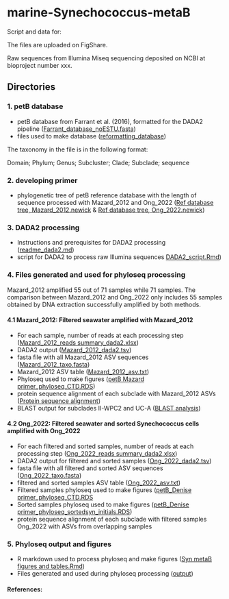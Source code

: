 # marine-Synechococcus-metaB

Script and data for:

The files are uploaded on FigShare.

Raw sequences from Illumina Miseq sequencing deposited on NCBI at bioproject number xxx.

## Directories

### 1. petB database
- petB database from Farrant et al. (2016), formatted for the DADA2 pipeline ([Farrant_database_noESTU.fasta](https://github.com/deniseong/marine-Synechococcus-metaB/blob/main/1_petB%20database/Farrant_database_noESTU.fasta))
- files used to make database ([reformatting_database](https://github.com/deniseong/marine-Synechococcus-metaB/tree/main/1_petB%20database/reformatting_database))

The taxonomy in the file is in the following format:

Domain; Phylum; Genus; Subcluster; Clade; Subclade; sequence

### 2. developing primer
- phylogenetic tree of petB reference database with the length of sequence processed with Mazard_2012 and Ong_2022 ([Ref database tree, Mazard_2012.newick](https://github.com/deniseong/marine-Synechococcus-metaB/blob/main/2_developing%20primer/Ref%20database%20tree%2C%20Mazard_2012.newick) & [Ref database tree, Ong_2022.newick](https://github.com/deniseong/marine-Synechococcus-metaB/blob/main/2_developing%20primer/Ref%20database%20tree%2C%20Ong_2022.newick))

### 3. DADA2 processing
- Instructions and prerequisites for DADA2 processing ([readme_dada2.md](https://github.com/deniseong/marine-Synechococcus-metaB/blob/main/3_DADA2%20processing/readme_dada2.md))
- script for DADA2 to process raw Illumina sequences [DADA2_script.Rmd](https://github.com/deniseong/marine-Synechococcus-metaB/blob/main/3_DADA2%20processing/DADA2_script.Rmd))

### 4. Files generated and used for phyloseq processing
Mazard_2012 amplified 55 out of 71 samples while 71 samples. The comparison between Mazard_2012 and Ong_2022 only includes 55 samples obtained by DNA extraction successfully amplified by both methods.

#### 4.1 Mazard_2012: Filtered seawater amplified with Mazard_2012
- For each sample, number of reads at each processing step ([Mazard_2012_reads summary_dada2.xlsx](https://github.com/deniseong/marine-Synechococcus-metaB/blob/main/4.1_Mazard_2012/Mazard_2012_reads%20summary_dada2.xlsx))
- DADA2 output ([Mazard_2012_dada2.tsv](https://github.com/deniseong/marine-Synechococcus-metaB/blob/main/4.1_Mazard_2012/Mazard_2012_dada2.tsv))
- fasta file with all Mazard_2012 ASV sequences ([Mazard_2012_taxo.fasta](https://github.com/deniseong/marine-Synechococcus-metaB/blob/main/4.1_Mazard_2012/Mazard_2012_taxo.fasta))
- Mazard_2012 ASV table ([Mazard_2012_asv.txt](https://github.com/deniseong/marine-Synechococcus-metaB/blob/main/4.1_Mazard_2012/Mazard_2012_asv.txt))
- Phyloseq used to make figures ([petB Mazard primer_phyloseq_CTD.RDS](https://github.com/deniseong/marine-Synechococcus-metaB/blob/main/4.1_Mazard_2012/petB%20Mazard%20primer_phyloseq_CTD.RDS))
- protein sequence alignment of each subclade with Mazard_2012 ASVs ([Protein sequence alignment](https://github.com/deniseong/marine-Synechococcus-metaB/tree/main/4.1_Mazard_2012/Protein%20sequence%20alignment))
- BLAST output for subclades II-WPC2 and UC-A ([BLAST analysis](https://github.com/deniseong/marine-Synechococcus-metaB/tree/main/4.1_Mazard_2012/BLAST%20analysis))

#### 4.2 Ong_2022: Filtered seawater and sorted Synechococcus cells amplified with Ong_2022
- For each filtered and sorted samples, number of reads at each processing step ([Ong_2022_reads summary_dada2.xlsx](https://github.com/deniseong/marine-Synechococcus-metaB/blob/main/4.2_Ong_2022/Ong_2022_reads%20summary_dada2.xlsx))
- DADA2 output for filtered and sorted samples ([Ong_2022_dada2.tsv](https://github.com/deniseong/marine-Synechococcus-metaB/blob/main/4.2_Ong_2022/Ong_2022_dada2.tsv))
- fasta file with all filtered and sorted ASV sequences ([Ong_2022_taxo.fasta](https://github.com/deniseong/marine-Synechococcus-metaB/blob/main/4.2_Ong_2022/Ong_2022_taxo.fasta))
- filtered and sorted samples ASV table ([Ong_2022_asv.txt](https://github.com/deniseong/marine-Synechococcus-metaB/blob/main/4.2_Ong_2022/Ong_2022_asv.txt))
- Filtered samples phyloseq used to make figures ([petB_Denise primer_phyloseq_CTD.RDS](https://github.com/deniseong/marine-Synechococcus-metaB/blob/main/4.2_Ong_2022/petB_Denise%20primer_phyloseq_CTD.RDS)
- Sorted samples phyloseq used to make figures ([petB_Denise primer_phyloseq_sortedsyn_initials.RDS](https://github.com/deniseong/marine-Synechococcus-metaB/blob/main/4.2_Ong_2022/petB_Denise%20primer_phyloseq_sortedsyn_initials.RDS))
- protein sequence alignment of each subclade with filtered samples Ong_2022 with ASVs from overlapping samples

### 5. Phyloseq output and figures
- R markdown used to process phyloseq and make figures ([Syn metaB figures and tables.Rmd](https://github.com/deniseong/marine-Synechococcus-metaB/blob/main/5_Phyloseq%20output%20and%20figures/Syn%20metaB%20figures%20and%20tables.Rmd))
- Files generated and used during phyloseq processing ([output](https://github.com/deniseong/marine-Synechococcus-metaB/tree/main/5_Phyloseq%20output%20and%20figures/output))

#### References:

